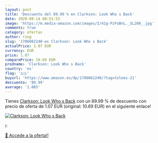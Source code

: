 ```yaml
---
layout: post
title: 'Descuento del 89.99 % en Clarkson: Look Who s Back'
date: 2020-09-14 08:51:53
image: 'https://m.media-amazon.com/images/I/41g-PzFoBnL._SL200_.jpg'
comments: true
category: ofertas
author: ring
slug: '1786062240-es Clarkson: Look Who s Back'
actualPrice: 1.07 EUR
currency: EUR
price: 1.07
comparePrice: 10.69 EUR
prodname: 'Clarkson: Look Who s Back'
country: 'es'
flag: '🇪🇸'
buyurl: 'https://www.amazon.es/dp/1786062240/?tag=tolees-21'
descuento: '89.99'
average: '1.085'
---
```


Tienes [Clarkson: Look Who s Back](https://www.amazon.es/dp/1786062240/?tag=tolees-21) con un 89.99 % de descuento con precio de oferta de 1.07 EUR (original: 10.69 EUR) en el siguiente enlace!

[![Clarkson: Look Who s Back](https://m.media-amazon.com/images/I/41g-PzFoBnL._SL200_.jpg)](https://www.amazon.es/dp/1786062240/?tag=tolees-21)

ℹ️:


[🛒 Accede a la oferta!!](https://www.amazon.es/dp/1786062240/?tag=tolees-21)
